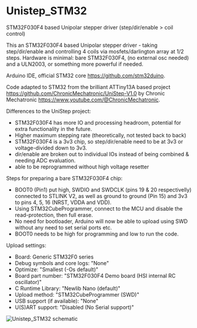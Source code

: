 # Unistep_STM32
STM32F030F4 based Unipolar stepper driver (step/dir/enable > coil control)

This an STM32F030F4 based Unipolar stepper driver - taking step/dir/enable and controlling 4 coils via mosfets/darlington array at 1/2 steps.
Hardware is minimal: bare STM32F030F4, (no external osc needed) and a ULN2003, or something more powerful if needed.

Arduino IDE, official STM32 core https://github.com/stm32duino.

Code adapted to STM32 from the brilliant ATTiny13A based project https://github.com/ChronicMechatronic/UniStep-V1.0 
by Chronic Mechatronic https://www.youtube.com/@ChronicMechatronic.

Differences to the UniStep project:
- STM32F030F4 has more IO and processing headroom, potential for extra functionality in the future.
- Higher maximum stepping rate (theoretically, not tested back to back)
- STM32F030F4 is a 3v3 chip, so step/dir/enable need to be at 3v3 or voltage-divided down to 3v3.
- dir/enable are broken out to individual IOs instead of being combined & needing ADC evaluation.
- able to be reprogrammed without high voltage resetter

Steps for preparing a bare STM32F030F4 chip:
- BOOT0 (Pin1) put high, SWDIO and SWDCLK (pins 19 & 20 respectivelly) connected to STLINK V2, as well as ground to ground (Pin 15) and 3v3 to pins 4, 5, 16 (NRST, VDDA and VDD).
- Using STM32CubeProgrammer, connect to the MCU and disable the read-protection, then full erase.
- No need for bootloader, Arduino will now be able to upload using SWD without any need to set serial ports etc.
- BOOT0 needs to be high for programming and low to run the code.

Upload settings:
- Board: Generic STM32F0 series
- Debug symbols and core logs: "None"
- Optimize: "Smallest (-Os default)"
- Board part number: "STM32F030F4 Demo board (HSI internal RC oscillator)"
- C Runtime Library: "Newlib Nano (default)"
- Upload method: "STM32CubeProgrammer (SWD)"
- USB support (if available): "None"
- U(S)ART support: "Disabled (No Serial support)"

![Unistep_STM32 schematic](https://github.com/user-attachments/assets/cac4d29b-5e14-45a9-ae8c-483207f805c7)
